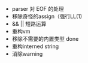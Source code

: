 - parser 对 EOF 的处理
- 移除奇怪的assign（强行LL(1)
- && || 短路运算
- 重构vm
- 移除不需要的内置类型 done
- 重构interned string
- 消除warning
